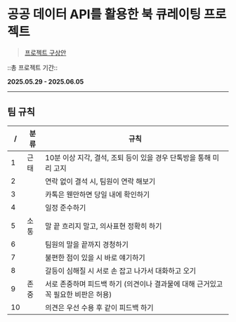 # 공공 데이터 API를 활용한 북 큐레이팅 프로젝트
> [프로젝트 구상안](https://github.com/Will110830/demo-page/tree/main/pp_%EC%9C%A4%EC%84%9D%EC%98%81)
> 
::총 프로젝트 기간::

**2025.05.29 \- 2025.06.05**

***


## 팀 규칙

|/|분류|규칙|
|------|---|---|
|1|근태|10분 이상 지각, 결석, 조퇴 등이 있을 경우 단톡방을 통해 미리 고지|
|2||연락 없이 결석 시, 팀원이 연락 해보기|
|3||카톡은 웬만하면 당일 내에 확인하기|
|4||일정 준수하기|
|5|소통|말 끝 흐리지 말고, 의사표현 정확히 하기|
|6||팀원의 말을 끝까지 경청하기|
|7||불편한 점이 있을 시 바로 얘기하기|
|8||갈등이 심해질 시 서로 손 잡고 나가서 대화하고 오기|
|9|존중|서로 존중하며 피드백 하기 (의견이나 결과물에 대해 근거있고 꼭 필요한 비판은 허용)|
|10||의견은 우선 수용 후 같이 피드백 하기|
